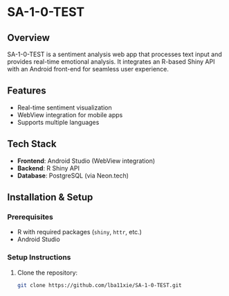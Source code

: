 # **SA-1-0-TEST**  

## **Overview**  
SA-1-0-TEST is a sentiment analysis web app that processes text input and provides real-time emotional analysis. It integrates an R-based Shiny API with an Android front-end for seamless user experience.  

## **Features**  
- Real-time sentiment visualization  
- WebView integration for mobile apps  
- Supports multiple languages  

## **Tech Stack**  
- **Frontend**: Android Studio (WebView integration)  
- **Backend**: R Shiny API  
- **Database**: PostgreSQL (via Neon.tech)  

## **Installation & Setup**  
### **Prerequisites**  
- R with required packages (`shiny`, `httr`, etc.)  
- Android Studio  

### **Setup Instructions**  
1. Clone the repository:  
   ```bash
   git clone https://github.com/lba11xie/SA-1-0-TEST.git